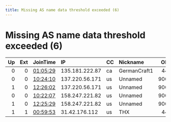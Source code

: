 ```yaml
---
title: Missing AS name data threshold exceeded (6)
---
```


# Missing AS name data threshold exceeded (6)

|   Up |   Ext | JoinTime                                                                                            | IP             | CC   | Nickname     |   ORp |   Dirp | Version   | Contact                  | OS    |   eFamMembers |
|-----:|------:|:----------------------------------------------------------------------------------------------------|:---------------|:-----|:-------------|------:|-------:|:----------|:-------------------------|:------|--------------:|
|    0 |     0 | [01:05:29](https://metrics.torproject.org/rs.html#details/9DFFC6CE80D9F294DBA9344A463C6B4F5CF07FA8) | 135.181.222.87 | ca   | GermanCraft1 |   443 |     80 | 0.4.5.8   | 4096R/0x4cf76925833e2e24 | Linux |             1 |
|    0 |     0 | [10:24:10](https://metrics.torproject.org/rs.html#details/3B6AE33D636BFD926A4C3C0473D8108A0089F6C4) | 137.220.56.171 | us   | Unnamed      |  9001 |      0 | 0.4.4.6   | None                     | Linux |             1 |
|    1 |     0 | [12:26:02](https://metrics.torproject.org/rs.html#details/8997D74AC9AACA6E6045030BDF5ED9ACD4AE273A) | 137.220.56.171 | us   | Unnamed      |  9001 |      0 | 0.4.4.6   | None                     | Linux |             1 |
|    0 |     0 | [10:22:07](https://metrics.torproject.org/rs.html#details/F32D31D9CFDDD446067D254A4FD62EF39C43CD0F) | 158.247.221.82 | us   | Unnamed      |  9001 |      0 | 0.4.4.6   | None                     | Linux |             1 |
|    1 |     0 | [12:25:29](https://metrics.torproject.org/rs.html#details/1099E6FFA25AF820587DDE77EFC0C5CC46FE6822) | 158.247.221.82 | us   | Unnamed      |  9001 |      0 | 0.4.4.6   | None                     | Linux |             1 |
|    1 |     1 | [00:59:53](https://metrics.torproject.org/rs.html#details/397D4BBFA87B6128100EDC56E38F82EEC33CE13F) | 31.42.176.112  | us   | THX          |   443 |     80 | 0.4.5.8   | None                     | Linux |             1 |
